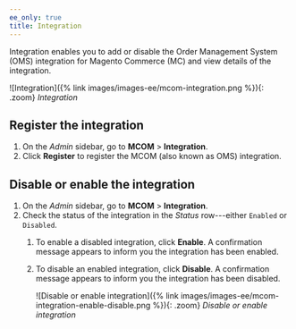 ```yaml
---
ee_only: true
title: Integration
---
```


Integration enables you to add or disable the Order Management System (OMS) integration for Magento Commerce (MC) and view details of the integration.

![Integration]({% link images/images-ee/mcom-integration.png %}){: .zoom}
_Integration_

## Register the integration

1. On the _Admin_ sidebar, go to **MCOM** > **Integration**.
1. Click **Register** to register the MCOM (also known as OMS) integration.

## Disable or enable the integration

1. On the _Admin_ sidebar, go to **MCOM** > **Integration**.
1. Check the status of the integration in the _Status_ row---either `Enabled` or `Disabled`.
   1. To enable a disabled integration, click **Enable**. A confirmation message appears to inform you the integration has been enabled.
   1. To disable an enabled integration, click **Disable**. A confirmation message appears to inform you the integration has been disabled.

      ![Disable or enable integration]({% link images/images-ee/mcom-integration-enable-disable.png %}){: .zoom}
      _Disable or enable integration_
